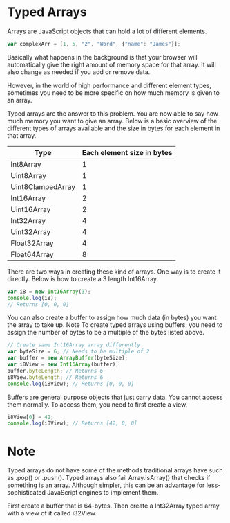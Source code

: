 # Typed Arrays
Arrays are JavaScript objects that can hold a lot of different elements.

```js
var complexArr = [1, 5, "2", "Word", {"name": "James"}];
```

Basically what happens in the background is that your browser will automatically give the right amount of memory space for that array. It will also change as needed if you add or remove data.

However, in the world of high performance and different element types, sometimes you need to be more specific on how much memory is given to an array.

Typed arrays are the answer to this problem. You are now able to say how much memory you want to give an array. Below is a basic overview of the different types of arrays available and the size in bytes for each element in that array.

| Type              | Each element size in bytes |
|-------------------|-----------------------------|
| Int8Array         | 1 |
| Uint8Array        | 1 |
| Uint8ClampedArray | 1 |
| Int16Array        | 2 |
| Uint16Array       | 2 |
| Int32Array        | 4 |
| Uint32Array       | 4 |
| Float32Array      | 4 |
| Float64Array      | 8 |

There are two ways in creating these kind of arrays. One way is to create it directly. Below is how to create a 3 length Int16Array.

```js
var i8 = new Int16Array(3);
console.log(i8);
// Returns [0, 0, 0]
```
You can also create a buffer to assign how much data (in bytes) you want the array to take up. Note
To create typed arrays using buffers, you need to assign the number of bytes to be a multiple of the bytes listed above.

```js
// Create same Int16Array array differently
var byteSize = 6; // Needs to be multiple of 2
var buffer = new ArrayBuffer(byteSize);
var i8View = new Int16Array(buffer);
buffer.byteLength; // Returns 6
i8View.byteLength; // Returns 6
console.log(i8View); // Returns [0, 0, 0]
```
Buffers are general purpose objects that just carry data. You cannot access them normally. To access them, you need to first create a view.

```js
i8View[0] = 42;
console.log(i8View); // Returns [42, 0, 0]
```
# Note
Typed arrays do not have some of the methods traditional arrays have such as .pop() or .push(). Typed arrays also fail Array.isArray() that checks if something is an array. Although simpler, this can be an advantage for less-sophisticated JavaScript engines to implement them.

First create a buffer that is 64-bytes. Then create a Int32Array typed array with a view of it called i32View.